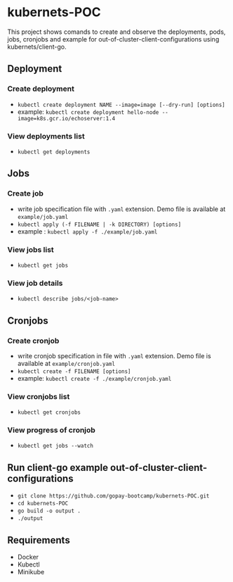 # kubernets-POC
This project shows comands to create and observe the deployments, pods, jobs, cronjobs and example for out-of-cluster-client-configurations using kubernets/client-go.

## Deployment
### Create deployment
- `kubectl create deployment NAME --image=image [--dry-run] [options]`
- example: `kubectl create deployment hello-node --image=k8s.gcr.io/echoserver:1.4`
### View deployments list 
- `kubectl get deployments`

## Jobs
### Create job
- write job specification file with `.yaml` extension. Demo file is available at `example/job.yaml`
- `kubectl apply (-f FILENAME | -k DIRECTORY) [options]`
- example : `kubectl apply -f ./example/job.yaml`
### View jobs list
- `kubectl get jobs`
### View job details
- `kubectl describe jobs/<job-name>`

## Cronjobs
### Create cronjob
- write cronjob specification in file with `.yaml` extension. Demo file is available at `example/cronjob.yaml`
- `kubectl create -f FILENAME [options]`
- example: `kubectl create -f ./example/cronjob.yaml`
### View cronjobs list
- `kubectl get cronjobs`
### View progress of cronjob
- `kubectl get jobs --watch`

## Run client-go example out-of-cluster-client-configurations
- `git clone https://github.com/gopay-bootcamp/kubernets-POC.git`
- `cd kubernets-POC`
- `go build -o output .`
- `./output`

## Requirements
- Docker
- Kubectl
- Minikube
